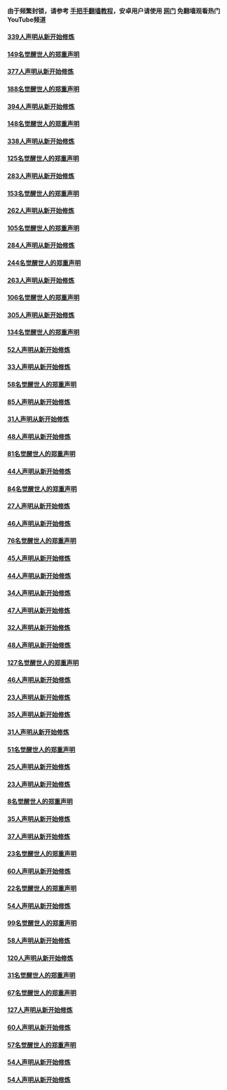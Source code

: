 #### 由于频繁封锁，请参考 [手把手翻墙教程](https://github.com/gfw-breaker/guides/wiki/)，安卓用户请使用 [网门](https://github.com/gfw-breaker/nogfw/blob/master/dl.md?t=05171200) 免翻墙观看热门YouTube频道 

#### [339人声明从新开始修炼](../pages/91/425690.md?t=05171200) 

#### [149名觉醒世人的郑重声明](../pages/91/425689.md?t=05171200) 

#### [377人声明从新开始修炼](../pages/91/424867.md?t=05171200) 

#### [188名觉醒世人的郑重声明](../pages/91/424866.md?t=05171200) 

#### [394人声明从新开始修炼](../pages/91/423914.md?t=05171200) 

#### [148名觉醒世人的郑重声明](../pages/91/423913.md?t=05171200) 

#### [338人声明从新开始修炼](../pages/91/423540.md?t=05171200) 

#### [125名觉醒世人的郑重声明](../pages/91/423539.md?t=05171200) 

#### [283人声明从新开始修炼](../pages/91/423296.md?t=05171200) 

#### [153名觉醒世人的郑重声明](../pages/91/423295.md?t=05171200) 

#### [262人声明从新开始修炼](../pages/91/423004.md?t=05171200) 

#### [105名觉醒世人的郑重声明](../pages/91/423003.md?t=05171200) 

#### [284人声明从新开始修炼](../pages/91/422707.md?t=05171200) 

#### [244名觉醒世人的郑重声明](../pages/91/422706.md?t=05171200) 

#### [263人声明从新开始修炼](../pages/91/422553.md?t=05171200) 

#### [106名觉醒世人的郑重声明](../pages/91/422552.md?t=05171200) 

#### [305人声明从新开始修炼](../pages/91/422153.md?t=05171200) 

#### [134名觉醒世人的郑重声明](../pages/91/422152.md?t=05171200) 

#### [52人声明从新开始修炼](../pages/91/421846.md?t=05171200) 

#### [33人声明从新开始修炼](../pages/91/421804.md?t=05171200) 

#### [58名觉醒世人的郑重声明](../pages/91/421845.md?t=05171200) 

#### [85人声明从新开始修炼](../pages/91/421769.md?t=05171200) 

#### [31人声明从新开始修炼](../pages/91/421763.md?t=05171200) 

#### [48人声明从新开始修炼](../pages/91/421605.md?t=05171200) 

#### [81名觉醒世人的郑重声明](../pages/91/421656.md?t=05171200) 

#### [44人声明从新开始修炼](../pages/91/421544.md?t=05171200) 

#### [84名觉醒世人的郑重声明](../pages/91/421543.md?t=05171200) 

#### [27人声明从新开始修炼](../pages/91/421465.md?t=05171200) 

#### [46人声明从新开始修炼](../pages/91/421454.md?t=05171200) 

#### [76名觉醒世人的郑重声明](../pages/91/421453.md?t=05171200) 

#### [45人声明从新开始修炼](../pages/91/421452.md?t=05171200) 

#### [44人声明从新开始修炼](../pages/91/421422.md?t=05171200) 

#### [34人声明从新开始修炼](../pages/91/421322.md?t=05171200) 

#### [47人声明从新开始修炼](../pages/91/421264.md?t=05171200) 

#### [32人声明从新开始修炼](../pages/91/421225.md?t=05171200) 

#### [48人声明从新开始修炼](../pages/91/421202.md?t=05171200) 

#### [127名觉醒世人的郑重声明](../pages/91/421224.md?t=05171200) 

#### [46人声明从新开始修炼](../pages/91/421203.md?t=05171200) 

#### [23人声明从新开始修炼](../pages/91/421138.md?t=05171200) 

#### [35人声明从新开始修炼](../pages/91/421122.md?t=05171200) 

#### [31人声明从新开始修炼](../pages/91/421081.md?t=05171200) 

#### [51名觉醒世人的郑重声明](../pages/91/421080.md?t=05171200) 

#### [25人声明从新开始修炼](../pages/91/421020.md?t=05171200) 

#### [23人声明从新开始修炼](../pages/91/420884.md?t=05171200) 

#### [8名觉醒世人的郑重声明](../pages/91/420883.md?t=05171200) 

#### [35人声明从新开始修炼](../pages/91/420809.md?t=05171200) 

#### [37人声明从新开始修炼](../pages/91/420766.md?t=05171200) 

#### [23名觉醒世人的郑重声明](../pages/91/420765.md?t=05171200) 

#### [60人声明从新开始修炼](../pages/91/420727.md?t=05171200) 

#### [22名觉醒世人的郑重声明](../pages/91/420726.md?t=05171200) 

#### [54人声明从新开始修炼](../pages/91/420529.md?t=05171200) 

#### [99名觉醒世人的郑重声明](../pages/91/420528.md?t=05171200) 

#### [58人声明从新开始修炼](../pages/91/420198.md?t=05171200) 

#### [120人声明从新开始修炼](../pages/91/420141.md?t=05171200) 

#### [31名觉醒世人的郑重声明](../pages/91/420197.md?t=05171200) 

#### [67名觉醒世人的郑重声明](../pages/91/420140.md?t=05171200) 

#### [127人声明从新开始修炼](../pages/91/420082.md?t=05171200) 

#### [60人声明从新开始修炼](../pages/91/420081.md?t=05171200) 

#### [57名觉醒世人的郑重声明](../pages/91/420080.md?t=05171200) 

#### [54人声明从新开始修炼](../pages/91/419533.md?t=05171200) 

#### [54人声明从新开始修炼](../pages/91/419532.md?t=05171200) 

